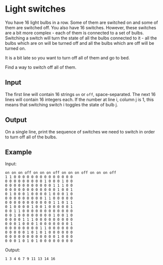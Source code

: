 # Light switches

You have 16 light bulbs in a row. Some of them are switched on and some
of them are switched off. You also have 16 switches. However, these switches
are a bit more complex - each of them is connected to a set of bulbs.
Switching a switch will turn the state of all the bulbs connected to it -
all the bulbs which are on will be turned off and all the bulbs which are off
will be turned on.

It is a bit late so you want to turn off all of them and go to bed.

Find a way to switch off all of them.

## Input

The first line will contain 16 strings `on` or `off`, space-separated.
The next 16 lines will contain 16 integers each. If the number at line i,
column j is 1, this means that switching switch i toggles the state of bulb j.

## Output

On a single line, print the sequence of switches we need to switch in order to
turn off all of the bulbs.

## Example

Input:

```
on on on off on on on off on on on off on on on off
1 1 0 0 0 0 0 0 0 0 0 0 0 0 0 0
0 0 0 0 0 0 0 0 0 1 0 0 0 1 0 0
0 0 0 0 0 0 0 0 0 0 0 1 1 1 0 0
0 0 0 0 0 0 0 0 0 0 0 0 1 0 0 1
0 1 0 0 0 1 0 0 0 0 1 0 0 0 1 0
0 0 0 0 0 0 0 0 0 1 1 0 0 0 0 0
0 0 0 0 0 0 0 0 0 0 0 1 1 0 1 1
0 1 0 0 0 0 1 0 0 1 0 0 0 0 0 1
0 0 1 1 0 0 0 0 0 0 0 0 0 0 0 0
0 0 1 0 0 0 0 0 0 0 0 1 0 0 1 0
0 0 0 0 1 1 1 0 0 0 0 0 0 0 0 0
0 0 0 1 0 0 0 1 0 0 0 0 0 0 0 1
0 0 0 0 0 0 0 0 1 1 0 0 0 0 0 0
0 0 0 0 0 1 0 1 0 1 0 0 0 0 0 0
0 0 0 0 0 0 0 0 0 0 0 0 1 0 0 0
0 0 0 1 0 1 0 1 0 0 0 0 0 0 0 0
```

Output:

```
1 3 4 6 7 9 11 13 14 16
```
